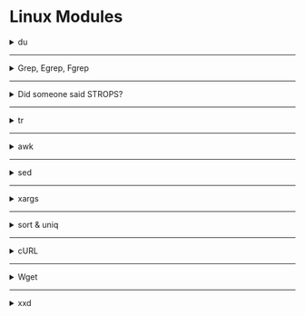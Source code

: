 # Linux Modules


<details>
   <summary>du</summary>

   ## ``du``

> إن أمر du (اختصار لـ disk usage) بيستخدم علشان تعرف حجم الملفات والمجلدات اللي موجودة على القرص.

> لو شغلت du <directory> ببساطة، هيعرضلك حجم كل مجلد موجود جوه المسار اللي انت حددته، لكن مش هيعرض الملفات الفردية، فقط المجلدات.

> الحجم الافتراضي اللي بيظهر بيكون بالكيلوبايت (KB).

Flag | وظيفته
-----|----------------
-a | يعرض الملفات كمان مش بس المجلدات.
-h | يعرض الأحجام بطريقة سهلة للقراءة (B, KB, MB, GB).
-c | يعرض الحجم الإجمالي في الآخر.
-d <number> | يتحكم في مستوى العمق اللي تحب تشوفه (مثلاً -d 2 يوقف عند المستوى التاني).
--time | يعرض آخر تاريخ تعديل مع النتائج.



---

أمثلة أوضحتها:

du -a /home/ ➔ يعرض كل الملفات والمجلدات داخل /home/ بحجم كل واحد.

استخدام grep مع du لتصفية النتائج، زي:

```
du -a /home/ | grep user
```
➔ ده هيعرضلك الملفات أو المجلدات اللي أسمها فيه كلمة "user".

وفي الآخر قلت:

إن ممكن تستخدم du --time -d 1 . كبديل لـ ls لعرض المجلدات بتعديلها الأخير وحجمها.

بس أمر du مش هيوريك مين صاحب الملف (الـ owner)، وللغاية دي ممكن تستخدم أمر stat، وصيغته ببساطة:

```
stat <filename>
```


</details>




------------------------------------------------------------------------------------------------------------------------------------





<details>
   <summary>Grep, Egrep, Fgrep</summary>

   

   `grep` هو أداة بتدور على نص داخل فايلات.
لما تلاقي السطر اللي فيه النص، بتطبعه كله على الشاشة.

🔹 مثال بسيط:

```
grep "hello" file.txt
```
ده بيدور على كلمة hello جوه file.txt.

## 📚 تاني حاجة: الفرق بين grep و egrep و fgrep
- > grep: بحث عادي أو باستخدام Regular Expressions بسيطة.

- > egrep: بحث باستخدام Regular Expressions متقدمة (OR, ()، إلخ).

- > fgrep: بحث عن نص حرفيًا من غير تفسير رموز الـ regex.

📌 بدل ما تستخدم egrep وfgrep لوحدهم، تقدر تستخدم:

`grep -E` بدل `egrep`

`grep -F` بدل `fgrep`

📚 تالت حاجة: أهم الفلاجات (flags) اللي لازم تحفظها


الفلاج | وظيفته  | مثال عملي
---|------------------------|------------------
-R | يبحث في كل الفولدرات اللي جوا مجلد. | grep -R "error" /var/log/
-h | يخفي اسم الفايل من النتائج. | grep -h "root" /etc/*
-c | يطلع عدد مرات ظهور الكلمة مش السطور. | grep -c "test" file.txt
-i | يتجاهل الفرق بين الحروف الكبيرة والصغيرة. | grep -i "admin" users.txt
-l | يطبع بس اسم الفايل اللي فيه الكلمة. | grep -l "password" *.txt
-n | يظهرلك رقم السطر مع النص. | grep -n "404" server.log
-v | يطبع السطور اللي مفيهاش الكلمة اللي بتدور عليها. | grep -v "success" report.txt
-E | يسمحلك تستخدم Extended Regular Expressions. | `grep -E "cat
-e | تستخدمه لو عايز تدور على أكتر من كلمة في بحث واحد. | grep -e "apple" -e "banana" fruits.txt





---


📚 الفرق بين `-e` و `-E` ببساطة:
`-e`:

لما تحب تدور على كذا كلمة أو كذا نمط، كل كلمة بتكتبها مع `-e`.

مثال:

```
grep -e "python" -e "java" languages.txt
```
هنا بيدور على "python" و"java".

`-E`:

تستخدمه لما تكتب Regular Expression وحدة فيها كل الكلمات مع بعض باستخدام OR |.

مثال:

```
grep -E "python|java" languages.txt
```
نفس الفكرة، بس بتكتبهم كلهم جملة واحدة.

📚 الفرق بين BRE و ERE
BRE (Basic Regular Expressions):

بسيط، بيدور على كلمة أو نمط بسيط.

مثال:

```
grep "car" file.txt
```

ERE (Extended Regular Expressions):

متقدم، تقدر تستخدم OR |, مجموعات (), اختيارات أكتر.

مثال:

```
grep -E "(car|bike|bus)" file.txt
```



---

fgrep = بتبحث عن نص ثابت بالظبط من غير ما تعتبره Regular Expression.

يعني لو النص اللي بتدور عليه فيه رموز زي * أو . أو |، fgrep هيعتبرهم كلام عادي مش أوامر خاصة.

📚 مثال عملي على fgrep:
نفترض عندك فايل فيه الكلام ده:

```
hello*
world.
hi|there
```

لو استخدمت grep عادي مثلا:


```
grep "hello*" file.txt
```

هيتعامل مع * إنه Regular Expression (يعني بيبحث على "hell" وبعدها أي عدد من "o").

لكن لو استخدمت fgrep:

```
fgrep "hello*" file.txt
```
هيدور على الكلمة hello* حرفيًا زي ماهي، بالنجمة كمان.

📚 ملحوظة صغيرة:
لو انت بتستخدم grep -F بدل fgrep (لأن fgrep خلاص مع التحديثات الحديثة بقت قديمة شوية)، النتيجة نفس الشيء.

يعني ده كمان هيشتغل:

```
grep -F "hello*" file.txt
```
📚 تلخيص fgrep:


الفكرة | التفسير
------|--------
الغرض الأساسي | البحث عن نص ثابت بدون التعامل مع الرموز كأنها regex
تستخدم لما | تبقى عايز تدور على نص فيه رموز خاصة وتعتبرها عادية





--------


الرمز | grep العادية (BRE) | grep -E (ERE)
-------|------------------|-------
*| ✅ مدعوم | ✅ مدعوم
`| `| ❌ مش مدعوم
() | ❌ مش مدعوم | ✅ مدعوم
+| ❌ مش مدعوم | ✅ مدعوم
? | ❌ مش مدعوم | ✅ مدعوم
   
</details>





----------------------------------------------------------------------------------------------------------








<details>
   <summary>Did someone said STROPS?</summary>

📚 الموضوع بيتكلم عن:
إننا هندخل دلوقتي على التعامل مع النصوص (String Manipulations) في لينكس.

وبيقولك إن الموضوع ده مهم جدًا، ومع ذلك ناس كتير بتتجاهله في الكورسات أو الشروحات.

هو بيأكدلك إن قوة لينكس الحقيقية بتبان لما تعرف تتحكم في النصوص وتقطعها وتعدل عليها براحتك باستخدام أوامر التيرمنال.

📚 بيدي أمثلة لطيفة:
زي ما في البرمجة بتستخدم indexing أو slicing (زي بايثون)، هنا في لينكس بنستخدم أوامر لنتعامل مع النصوص بنفس الفكرة تقريبًا.

وفكرة إنه تقدر تحدد حتى حرف واحد بس من ملف ضخم كله بيانات!

📚 الأدوات اللي هنستخدمها:
أوامر قوية وأساسية للتحكم بالنصوص:

tr

awk

sed

xargs

وكمان أدوات إضافية مهم تتعرف عليها:

sort

uniq

🎯 الخلاصة:
إحنا داخلين على جزء بيتكلم عن كيف تتلاعب بالنصوص باستخدام أوامر قوية في لينكس زي tr, awk, sed, الخ... واللي هيخليك تتحكم في الداتا زي المحترفين. 🔥
   
</details>







------------------------------------------------------------------------------------------------------------------------------------









<details>
   <summary>tr</summary>

   📚 الموضوع بيتكلم عن:
أمر tr في لينكس
(اختصار لـ "translate" أو "transform")
بيساعدك تعمل شغل سريع جدًا على النصوص زي:

تحويل الحروف الكبيرة لصغيرة والعكس.

استبدال حروف معينة بحروف تانية.

حذف حروف معينة من النص.

التحكم في مجموعات من الحروف بسهولة.

📚 الصيغة العامة بتاعة الأمر:
```
tr [flags] [source_set] [destination_set]
```

[source_set]: الحروف اللي انت عايز تغيرها أو تشتغل عليها.

[destination_set]: الحروف اللي انت عايز تحطها مكان الـ source.

📚 الفلاجز المهمة (الخيارات):


   الفلاج | المعنى بالعربي | شرح
   -----------------------------|---------------|---------------
-d | delete | يحذف مجموعة حروف معينة.
-t | truncate | يعمل تطويل أو تقصير لما بين السورس والدستنيشن.
-s | squeeze | لو فيه تكرار حروف، يضغطهم حرف واحد.
-c | complement | يعمل عكس اللي انت مختاره، يعني يشتغل على كل حاجة غير السورس اللي حددته.



📚 أهم نقطة:
tr بيشتغل على مجموعات حروف (sets)، مش على كلمات كاملة أو نصوص كبيرة.

يعني لازم تحددله مجموعة أحرف، وهو يشتغل عليها.

📚 أمثلة عملية:
✅ تحويل الأحرف الصغيرة لكبيرة:

```
cat file.txt | tr '[:lower:]' '[:upper:]'
```
[:lower:] يعني كل الحروف الصغيرة.

[:upper:] يعني كل الحروف الكبيرة.

✅ مسح كل الأرقام مثلاً:

```
cat file.txt | tr -d '0-9'
```
يشيل كل الأرقام من النص.

✅ ضغط الحروف المكررة:

لو عندك فايل فيه حروف مكررة زي:

```
aaabbbbcc
```
وتعمل:

```
cat file.txt | tr -s 'a-z'
```
هيضغط التكرار، ويخلي الحروف المتكررة مرة واحدة بس.

✅ عكس التحديد (complement):

مثلاً، انت عايز تحذف كل حاجة ماعدا الأرقام:

```
cat file.txt | tr -cd '0-9'
```
-c معناه خليك عكس المجموعة اللي حددتها.

-d يعني احذفهم.

يبقى كده بتحذف كل حاجة ماعدا الأرقام.

🎯 الخلاصة:
أمر tr خفيف وسريع ومهم جدًا لو عايز تتعامل مع نصوص سريعة في لينكس: حذف — تعديل — استبدال — ضغط.


   
</details>







---------------------------------------------------------------------------------------------------------------






<details>
   <summary>awk</summary>

أمر awk في لينكس
(واللي هو بالمناسبة لغة برمجة خفيفة كمان مش بس أمر)، وبيعتبره الكاتب أداة خارقة شبه سلاح الـ AWP في لعبة CSGO 🔥.

📚 يعني ايه AWK؟
awk هو لغة خفيفة لمعالجة البيانات وعمل تقارير.

مش محتاج تكتبه وتعمله compile.

تقدر تستخدم فيه متغيرات، دوال رياضية، دوال نصوص، شروط منطقية... الخ.

📚 ملاحظة جانبية:
رغم إن awk قوي جدًا، ده مش معناه إنك تستغني عن أدوات تانية زي sed أو xargs لأن أحيانًا أوامر awk بتبقى طويلة شوية في الكتابة مقارنة بالأدوات دي.

📚 الصيغة العامة بتاعة awk:
```
awk [flags] 'أوامر أو شروط' [اسم الملف]
```
تقدر كمان تدخل بيانات لـ awk عن طريق الـ pipe.

ولو عندك سكريبت awk مكتوب، تشغله بـ -f:

```
awk -f script.awk input.txt
```
📚 استخدام awk
✅ طباعة ملف عادي:

```
awk '{print}' file.txt
```
بيطبع كل سطر.

✅ البحث عن كلمة معينة:

```
awk '/ctf/' file.txt
```
بيطبع الأسطر اللي فيها كلمة ctf.

📚 متغيرات مدمجة في awk:

المتغير | معناه | شرح
------------|--------------|---------------
$1, $2, ... | الحقول | كل كلمة مفصولة بمسافة تعتبر حقل.
$0 | السطر كله | بيرمز للسطر بالكامل.
NR | عدد الأسطر | رقم السطر الحالي (زي عداد).
FS | الفاصل بين الحقول | إفتراضيًا مسافة، بس تقدر تغيره.
RS | الفاصل بين الأسطر | إفتراضيًا \n، بس تقدر تغيره.
OFS | فاصل الحقول لما تطبع | يعني إنت لما تطبع أكتر من حقل، تحط ايه بينهم.
ORS | فاصل الأسطر لما تطبع | زي نهاية كل سطر جديد.




📚 مثال عملي:
✅ طباعة أول وتالت كلمة من كل سطر:

```
awk '{print $1, $3}' file.txt
```
(لو حابب تغير الفاصل بين الكلمات مثلاً تحط كومة بدل المسافة)

✅ تغيير الفاصل بين الحقول:

```
awk 'BEGIN{FS=":"} {print $1,$2}' file.txt
```
(هنا اعتبر أن الفاصل بين الحقول هو : بدل المسافة)

✅ طباعة رقم السطر مع السطر نفسه:

```
awk '{print NR, $0}' file.txt
```
(هيطبع رقم السطر قبل كل سطر)

📚 شوية ملاحظات صغيرة:
خليك دايمًا تحط أوامرك بين {} في awk.

لما تبحث عن نص لازم تحطه بين single quotes 'pattern'.

لو هتستخدم double quotes " " لازم تهرب $ بعلامة \ علشان ما يتخبطش مع المتغيرات.

📚 أهم الفلاجز (flags):



الفلاج | وظيفته
-------|---------
-F | تحدد بيه الفاصل بين الحقول مباشرة.
-v | تمرر متغيرات جاهزة للسكريبت.
-f | تشغل سكريبت awk مكتوب.
-o | تحدد ملف تحفظ فيه الإخراج.




وأخيرًا، اسم AWK جه من أسامي مبرمجينه:
(Aho، Weinberger، Kernighan) ✨




---


``examples``

```
awk 'BEGIN{OFS=":"} {print $1, $4}' awk.txt
```
``output``
```
ippsec:34024
john:50024
thecybermentor:25923
liveoverflow:45345
nahamsec:12365
stok:1234
```
---


``examples``

```
awk 'BEGIN{ORS=", "} {print $1}' awk.txt
```
``output``
```
ippsec, john, thecybermentor, liveoverflow, nahamsec, stok,
```



</details>








---------------------------------------------------------------------------------------------------------------------------------------------






<details>
   <summary>sed</summary>

> sed هي أداة موجودة في أنظمة Linux/Unix بتستخدم للتعامل مع النصوص بشكل سريع وفعّال. تقدر تستخدمها عشان تعدل على النصوص في الملفات أو البيانات اللي بتمررها عن طريق الأوامر. الهدف منها هو إجراء تغييرات على النصوص سواء كان في ملف أو عبر الأنبوب (الـpipe).


`مثال بسيط:`
افترض إن عندك ملف نصي اسمه file.txt وده يحتوي على النص التالي:

```
john is a developer.
john loves coding.
john works at Google.
```

لو عايز تستبدل كل كلمة "john" بـ "JOHN" في هذا الملف، ممكن تستخدم الأمر ده:

```
sed 's/john/JOHN/g' file.txt
```

``النتيجه``

```
JOHN is a developer.
JOHN loves coding.
JOHN works at Google.
```

``لشرح البسيط للأمر:``

> `s`: دي تعني "substitute" أو "استبدال".
> `john`: ده النص اللي عايز تلاقيه.
> `JOHN`: ده النص اللي عايز تحط بداله.
> `g`: دي معناها إن التغيير يحصل في كل الأماكن (globally) مش أول مكان بس.

### بعض الأوامر الأخرى المفيدة في sed:

- > حذف الأسطر: لو عايز تحذف سطر يحتوي على كلمة معينة، ممكن تستخدم الأمر ده:


```
sed '/john/d' file.txt
```
لو الملف يحتوي على:

```
john is a developer.
mary is a designer.
john loves coding.
```

النتيجة هتكون:

```
mary is a designer.
```

- > طباعة الأسطر التي تحتوي على كلمة معينة: لو عايز تطبع فقط الأسطر اللي تحتوي على كلمة "john"، ممكن تستخدم:

```
sed -n '/john/p' file.txt
```

- > لتعامل مع نطاق من الأسطر: لو عايز تعمل تغيير على مجموعة معينة من الأسطر (مثلاً السطر 1 إلى السطر 3)، ممكن تستخدم:

```
sed '1,3s/john/JOHN/g' file.txt
```


- > /g: يعني إجراء التغيير على جميع التكرارات.

- > /i: يجعل البحث غير حساس لحالة الأحرف (أي أنه لا يفرق بين الأحرف الكبيرة والصغيرة).

- > /d: لحذف الأسطر التي تحتوي على النمط.

- > /p: لطباعة الأسطر المطابقة للنمط.

- > /1, /2,...: لتحديد أول، ثاني، ... التكرارات داخل السطر.




-------------------------


> How would you substitute every 3rd occurrence of the word 'hack' to 'back' on every line inside the file file.txt?

```
sed 's/hack/back/3g' file.txt
```

> How will you do the same operation only on 3rd and 4th line in file.txt?

```
sed '3,4 s/hack/back/3g' file.txt
```
> 

   
</details>



------------------------------------------------------------------------------------------------------------------------





<details>
   <summary>xargs</summary>


   > xargs هو أداة في لينكس/يونكس بتستخدم لتحويل مدخلات من أوامر تانية أو من ملفات إلى معايير (أو arguments) يتم تمريرها لأوامر تانية. ده بيخليها أداة قوية جدا علشان لو عندك حاجة في stdin (زي مخرجات أمر تاني أو ملفات)، تقدر تحولها بسهولة إلى مدخلات لأوامر تانية.




الفلاچ | بيعمل إيه
--------------|----------------
-0 | يعتبر نهاية المدخل null
-a file | يقرأ من ملف
-d delim | يغير الفاصل
-L int | ينفذ بعد عدد أسطر معين
-s int | يحدد حجم الكوماند
-x | يوقف لو الحجم كبير
-E str | يوقف عند كلمة معينة
-I str | يستخدم متغير
-p | يسأل قبل التنفيذ
-r | ماينفذش لو مفيش بيانات
-n int | يحدد عدد المدخلات لكل أمر
-t | يعرض الكوماند قبل التنفيذ





---

### 1.`` -0``
> 
المعنى:
يخلي xargs يعتبر نهاية كل مدخل (input) هو null character بدل ما يعتمد على المسافات أو الأسطر.

مثال:



```
find . -name "*.txt" -print0 | xargs -0 cat
```

الناتج المتوقع:
يقرأ كل ملفات .txt حتى لو اسمها فيه مسافة.

هيطبع محتويات كل الملفات.

``الناتج``
```
Content of hello world.txt
Content of example.txt
```

التفسير:
-print0 يخلي find يحط null (\0) بين الملفات.

-0 في xargs يفهم إن نهاية كل اسم ملف هو null.


---





### 2. ``-a file``

المعنى:
يقرأ المدخلات (inputs) من ملف بدلاً من الـstdin.

مثال:
```
xargs -a list.txt echo
```
(لو list.txt فيه:)

```
one
two
three
```
الناتج المتوقع:
```
one two three
```
التفسير:
-a list.txt يقرأ المحتويات من الملف بدل ما يستنى تكتبها.

echo يطبعهم في سطر واحد.


---



### 3. ``-d delimiter``


المعنى:
تحدد فاصل (delimiter) مختلف بين المدخلات بدل المسافة.

مثال:
```
echo "apple,banana,cherry" | xargs -d ',' echo
```
الناتج المتوقع:
```
apple banana cherry
```
التفسير:
-d ',' يخلي الفاصل بينهم هو الكوما ,.

يمررهم ككلمات منفصلة لـ echo.




---




### 4. ``-L int``

المعنى:
ينفذ أمر بعد كل عدد معين من الأسطر.

مثال:
```
echo -e "one\ntwo\nthree\nfour" | xargs -L 1 echo Line:
```
الناتج المتوقع:
```
Line: one
Line: two
Line: three
Line: four
```
التفسير:
-L 2 يعني كل أمر ياخد سطرين مع بعض.


 ---



### 5. ``-s int``


➔ يعني (size)
➔ وظيفته: بيحدد أقصى حجم بالأحرف (characters) ممكن يبقى موجود في الأمر اللي هيبنيه xargs.

✅ تخيل إنك مش عايز تبعت أمر ضخم أوي يخنق النظام، فبتقوله "لما عدد الحروف يعدي كذا، ابدا قسم الأوامر".

مثال عملي على -s:
```
seq 1 100 | xargs -s 50 echo
```
شرح السطر:
seq 1 100 ➔ بيطلع أرقام من 1 لـ 100.

xargs -s 50 ➔ لما طول السطر يوصل 50 حرف ➔ يقسمهم لأمر جديد.

echo ➔ عايزين نطبعهم.

النتيجة:
هتشوف كل شوية أرقام مطبوعين مع بعض، بس مش هيكمل أكتر من حوالي 50 حرف في السطر الواحد.

مثلا هيطبع زي كده:

```
1 2 3 4 5 6 7 8 9 10
11 12 13 14 15 16 17 18 19
20 21 22 23 24 25 26 27 28
...
```
كل مجموعة أرقام تمشي مع بعض لحد ما يقرب السطر يوصل 50 حرف، بعدها يبدأ سطر جديد.


> ## بيحسب كل حروف الامر حتى حروف echo والمسافه اللى بعده لكن ``""`` مش بيتحسبو


---


## ``6. -x``


➔ ده اختصار لكلمة exit
➔ وظيفته: لو حصل إن الأمر اللي بيتبني عدى الحجم المسموح، يوقف وما ينفذش خالص بدل ما يقسمه.

بالعربي:

-s لوحده ➔ يقسم الأوامر لما تتعدى الحجم.

-x مع -s ➔ يقوله: لو الحجم كبير ➔ ماتنفذش أصلاً!

مثال عملي على -x:
```
seq 1 100 | xargs -s 50 -x echo
```
الفرق هنا:
لو كان محتوى السطر أكتر من 50 حرف، xargs مش هيقسمهم زي الأول، لا ❌
هيطلعلك Error إنه مش قادر يبني أمر بالحجم دا.

شكل الخطأ:
```
xargs: argument line too long
```
(الترجمة: سطر الأوامر طويل زيادة عن اللازم)

ملخص الفرق بين -s و -x:



الفلاج | وظيفته
--------|------------
-s int | حدد أقصى طول بالأحرف للأمر، لو عدى يقسم على أوامر أصغر
-x | لما الطول يتعدى اللي انت حددته بـ -s، متعملش أمر أصغر ولا حاجة، اطلع Error ومتشتغلش أصلاً













 ---

## 7. `` -E str``

المعنى:
تحدد نص معين يعتبره xargs نهاية المدخلات.

مثال:
```
echo -e "one\ntwo\nSTOP\nthree" | xargs -E STOP echo
```
الناتج المتوقع:
```
one two
```
التفسير:
أول ما يشوف "STOP" يقف عن القراءة.



## > بيحسب حروف ومسافات الامر كامل يعنى حروف echo محسوبه هى والمسافه اللى بعدها


---

## ``8. -I str``


المعنى:
تستخدم نص معين كـ متغير (placeholder) ويتبدل بكل مدخل.


مثال جديد على -I {} :
عاوز تعمل ملفات متعددة كل ملف ليه اسم مختلف.
```
echo -e "apple\nbanana\ncherry" | xargs -I {} touch {}.txt
```
اللي بيحصل:
echo -e "apple\nbanana\ncherry" ➔ بيطبع:

```
apple
banana
cherry
```
الكلام ده بيتبعت لـ xargs.

xargs -I {} هيقرأ كل كلمة (apple / banana / cherry)، وكل مرة هيعمل:

```
touch apple.txt
touch banana.txt
touch cherry.txt
```
النتيجة ➔ تتخلقلك 3 ملفات:

```
apple.txt
banana.txt
cherry.txt
```
✅ ملخص:

-I {} ➔ بياخد كل input ويبدله مكان {} في الأمر اللي انت كاتبه.

touch {}.txt ➔ يعني خد اسم الفاكهة وحطله .txt.


---


## ``9. -p``

المعنى:
يسألك قبل تنفيذ كل أمر (تأكيد يدوي).


```
echo "file1.txt" | xargs -p rm
```
الناتج المتوقع:

```
rm file1.txt? (y/n)
```


---

### ``10. -r``

المعنى:
ما ينفذش أي أمر لو مفيش مدخلات.

مثال:
```
echo "" | xargs -r echo hello
```
الناتج المتوقع:
(مافيش حاجة تطلع)

التفسير:
عشان مفيش مدخلات، مش هيشغل echo.






---


### ``11. -n int``


المعنى:
ياخد عدد محدد من الكلمات في كل أمر.

مثال:
```
echo "a b c d" | xargs -n 2 echo
```
الناتج المتوقع:
```
a b
c d
```
التفسير:
كل أمر ياخد كلمتين.





----



### ``12. -t``


المعنى:
يعرض الأمر قبل ما ينفذه (للتصحيح أو الفهم).

مثال:
```
echo "hello" | xargs -t echo
```
الناتج المتوقع:
```
echo hello
hello
```
التفسير:
الأول يطبع الأمر، بعدين ينفذه.














</details>




----------------------------------------------------------------------------------------------------------------------------------------------









<details>
   <summary>sort & uniq</summary>

   أول حاجة:
✨ ايه هو uniq؟
uniq يعني يخلّي كل سطر مختلف عن اللي قبله.

هو بيشتغل إنه يشوف السطر الحالي والسطر اللي قبله ➔ لو الاتنين زي بعض ➔ يحذف التكرار.

❗ ملاحظة مهمة: uniq بس بيكتشف التكرار لما السطرين ورا بعض يكونوا متطابقين.
يعني لو في تكرار لكن الأسطر مش لازقة فبعض ➔ مش هيعرف يشوفهم.

—

🎯 أمثلة سريعة على uniq:
لو عندك ملف اسمه data.txt فيه:

```
apple
banana
banana
cherry
apple
apple
```
لو عملت:

```
uniq data.txt
```
هيديك:

```
apple
banana
cherry
apple
```
لاحظ إنه حذف بس التكرار لما يكونوا جنب بعض.

—

تاني حاجة:
✨ ايه هو sort؟
sort يعني يرتبلك الأسطر ترتيب أبجدي أو رقمي.

لو عملت sort قبل uniq ➔ كل التكرارات هتتحط جنب بعض ➔ uniq هيقدر يشتغل صح.

—

🎯 أمثلة سريعة على sort:
نفس الملف data.txt لو عملت:

```
sort data.txt
```
هيديك:

```
apple
apple
apple
banana
banana
cherry
```
بقى التكرارات لازقة فبعض علطول.

—

دمج القوتين مع بعض:
✨ Combo (sort | uniq)
لما تعمل:

```
sort data.txt | uniq
```
الناتج:

```
apple
banana
cherry
```
كل القيم الفريدة مرة واحدة فقط ✔️

—

🔥 طيب نشرح الفلاجات المهمة بسرعة:
فلاغات uniq:


الفلاج | بيعمل ايه؟
-----|---------
-c | يطبع عدد التكرارات قدام كل سطر.
-d | يطبع فقط السطور اللي كانت مكررة (يشيل الفريدة).
-u | يطبع فقط السطور اللي مش مكررة.
-i | يتجاهل الفرق بين الحروف الكبيرة والصغيرة (case insensitive).



فلاغات sort:


الفلاج | بيعمل ايه؟
------------|-------------------------
-r | يرتب عكسي (من الكبير للصغير أو من z لـ a).
-c | يتأكد إذا كان الملف مرتب ولا لأ، ويقولك فين الغلط.
-u | يرتب ويشيل التكرار في نفس الوقت (كأنه `sort
-o file.txt | يحفظ النتيجة في ملف تاني بدل ما يطبعها على الشاشة.






   
</details>





----------------------------------------------------------------------------------------------------------------------------------------------







<details>
   <summary>cURL</summary>

   cURL: هي أداة تُستخدم في سطر الأوامر لتحميل البيانات من الإنترنت. يعني بدل ما تفتح المتصفح وتعمل "Save As" علشان تحمل ملف، تقدر تعمل ده من خلال سطر الأوامر باستخدام cURL. كمان تقدر تستخدمها علشان تعمل طلبات ويب (HTTP requests) زي GET و POST، يعني ممكن تبعت بيانات لصفحة ويب أو تجيب بيانات منها.
الأوامر المهمة في cURL:
### ``-#``

ده بيظهر لك مقياس التقدم أثناء تحميل الملف عشان تقدر تشوف إزاي التحميل ماشي. لو الإنترنت بطيء أو عايز تعرف التحميل وصل فين، دي حاجة مفيدة.

مثال:

```
curl -# https://example.com/file.zip
```

### ``-o <filename>``

لو عايز تحفظ الملف اللي هتحمله باسم معين، تقدر تستخدم ده. بعد العلم -o تكتب اسم الملف اللي عايز تحفظه بيه.

مثال:

```
curl -o myfile.zip https://example.com/file.zip
```
هنا الملف هيتحفظ باسم myfile.zip على جهازك.

### ``-O``

ده بيحفظ الملف بنفس الاسم اللي كان عليه على السيرفر. يعني لو السيرفر اسمه file.zip، هيبقى عندك نفس الاسم.

مثال:

```
curl -O https://example.com/file.zip
```
هنا الملف هيتحفظ بنفس الاسم file.zip زي ما هو على السيرفر.

### ``-C -``

لو التحميل اتقاطع في النص بسبب مشكلة في الإنترنت أو أي حاجة، تقدر تستخدم ده علشان تكمل التحميل من النقطة اللي وقفت عندها من غير ما تبدأ من الأول.

مثال:

```
curl -C - -O https://example.com/largefile.zip
```
دي هتكمل التحميل من آخر مكان اتوقف فيه.

### ``-u <username:password>``

لو محتاج تدخل اسم مستخدم وكلمة مرور علشان تحمل ملف من موقع محمي، تقدر تستخدم ده.

مثال:

```
curl -u user:pass https://example.com/protectedfile.zip
```

### ``-L``

لو في إعادة توجيه (redirect) من URL لآخر، استخدم ده علشان تتبع الـ redirects وتوصل لملفك.

مثال:

```
curl -L https://example.com/file.zip
```

### ``-b <cookie>``

لو محتاج تبعت كوكيز مع الطلب (مثلاً لو كنت مسجل دخول في موقع وتريد تحميل ملف)، تستخدم ده.

مثال:

```
curl -b "name=value" https://example.com/protectedfile.zip
```

### ``-d <data>``

لو عايز تبعت بيانات لصفحة (زي لما تبعت فورم)، تقدر تستخدم ده. ده بيكون مفيد مع طلبات POST.

مثال:

```
curl -d "username=myuser&password=mypassword" -X POST https://example.com/login
```

### ``-X <HTTP_METHOD>``


لو عايز تستخدم طريقة HTTP معينة زي POST أو GET أو DELETE، تقدر تحددها باستخدام ده.

مثال:

```
curl -X POST -d "username=myuser&password=mypassword" https://example.com/login
```
الخلاصة:
cURL أداة رائعة لتحميل الملفات أو إرسال واستقبال البيانات عبر الإنترنت من سطر الأوامر.

الأوامر والفلاجلات دي هتساعدك تتحكم بشكل كامل في طلبات الإنترنت من جهازك.
   
</details>





-----------------------------------------------------------------------------------------------------------------------------------





<details>
   <summary>Wget</summary>


   1. -b - Background the downloading process
    
    
دي بتخلي التحميل يشتغل في الخلفية. يعني لو عايز تكمل استخدام التيرمينال في شغل تاني أثناء التحميل، بتستخدم -b:

```
wget -b http://example.com/file.zip
```
التحميل هيتنفذ في الخلفية، والتيرمينال هيرجع يشتغل عادي.

2. -c - Continue the partially downloaded file
دي بتسمحلك تكمل تحميل الملف لو تم تحميل جزء منه فقط. لو الرابط فيه مشكلة أو فصل التحميل، تقدر تكمل من المكان اللي وقفت فيه:

```
wget -c http://example.com/file.zip
```
الـ -c بتبحث عن الملف الجزئي في نفس المجلد وتبدأ تكمّل التحميل.

3. -t - Specify retries to the URL
لو حصل مشكلة في التحميل وعايز تجيب الرابط ده أكتر من مرة، تقدر تحدد عدد المحاولات. مثلاً لو عايز تحاول تحميل الملف 5 مرات:

```
wget -t 5 http://example.com/file.zip
```

4. -O - Specify the output name of the downloaded file
لو عايز تغير اسم الملف اللي هيتحمل بدل ما يكون اسمه الافتراضي، تقدر تحدد اسم جديد:

```
wget -O newfile.zip http://example.com/file.zip
```

هنا الملف هيتسمى newfile.zip بدل file.zip.

5. -o - Overwrite the logs into another file
لو عايز تحفظ تفاصيل التحميل (logs) في ملف معين بدل ما تبقى على التيرمينال، تقدر تستخدم -o عشان تكتبها في ملف:

```
wget -o download.log http://example.com/file.zip
```

الـ -o هتكتب كل التفاصيل في ملف download.log.

6. -a - Append the logs into an existing file
لو عايز تضيف تفاصيل التحميل إلى ملف موجود قبل كده بدون ما تمسح البيانات القديمة، هتستخدم -a:

```
wget -a download.log http://example.com/file.zip
```


هنا هتضيف تفاصيل التحميل للملف download.log من غير ما تمسح أي محتوى قديم في الملف.

7. -i - Read the list of URLs from a file
لو عندك ملف فيه عدة روابط عايز تحمّل منها ملفات، تقدر تستخدم -i لقراءة الروابط من ملف:

```
wget -i urls.txt
```


هنا urls.txt هو الملف اللي فيه قائمة بالروابط.

8. --user=username و --password=password - Provide login credentials
لو الموقع اللي بتحاول تحميل منه بيتطلب تسجيل دخول، بتقدر تحدد اسم المستخدم وكلمة المرور:

```
wget --user=myusername --password=mypassword http://example.com/file.zip
```


ملاحظة: لو كنت بتتعامل مع FTP أو HTTP، ممكن تستخدم --ftp-user أو --http-user بدل --user لو واجهت مشكلة.

9. --ask-password - Prompt for password if login is necessary
بدل ما تكتب كلمة السر في الأمر مباشرة (واللي ممكن تسبب مشاكل لو فيها رموز خاصة)، تقدر تستخدم --ask-password عشان يطلب منك كلمة السر في التيرمينال:

```
wget --ask-password http://example.com/file.zip
```

ده أكتر أمانًا لأنك هتكتب كلمة السر في التيرمينال في وقت التحميل.

10. --limit-rate=10k - Limit the download speed
لو عايز تحدد سرعة التحميل (مثلاً 10KB في الثانية)، تقدر تستخدم --limit-rate:

```
wget --limit-rate=10k http://example.com/file.zip
```
ممكن كمان تستخدم m للميجا بايت، زي --limit-rate=1m للحد من السرعة إلى 1MB في الثانية.

11. -w=<int> - Specify the waiting time before retrieval
لو عايز تحدد فترة انتظار معينة بين التحميلات من الروابط (مثلاً 3 ثواني)، بتستخدم -w:

```
wget -w=3 http://example.com/file.zip
```
ده ممكن يكون مفيد لو كنت عايز تحترم السيرفر وتحاول متسحبش البيانات بسرعة.

12. -T=<int> - Timeout after a specified time
لو عايز توقف التحميل بعد وقت معين (مثلاً 30 ثانية)، استخدم -T:

```
wget -T=30 http://example.com/file.zip
```
ده لو التحميل استغرق وقت أطول من المدة اللي حددتها.

13. -N - Enable timestamping
لو عايز wget يتحقق من وجود الملف ويقارن التوقيت الزمني قبل تحميله مرة تانية، استخدم -N:

```
wget -N http://example.com/file.zip
```
ده هيخلي wget يتأكد لو الملف محدث قبل التحميل.

14. -U - Specify the user-agent
لو عايز تحاكي متصفح معين أثناء التحميل، تقدر تحدد الـ User-Agent:

```
wget -U "Mozilla/5.0" http://example.com/file.zip
```
ده بيخلي wget يظهر كأنه بيحمل الملف من متصفح Mozilla.
    
</details>





----------------------------------------------------------------------------------------------------------------------------------------------







<details>
   <summary>xxd</summary>





أمر xxd مشهور جدًا لأنه بيعمل hexdump (عرض البيانات في صورة هيكس) أو العكس، يعني ممكن تحوّل hex لبيانات نصية قابلة للاستخدام. الأمر ده مفيد جدًا في الـ CTF، أو لما بتتعامل مع بيانات مشفرة زي JWT وتحتاج تتلاعب مع hex strings.

الأعلام المهمة في xxd:
1. -b - التخزين في صيغة ثنائية (Binary Representation)
الـ -b بيعرض البيانات في صورة ثنائية (binary) بدلاً من hexdump. يعني هيحول البيانات لتمثيل ثنائي (0 و 1).

```
xxd -b file.txt
```
```

00000000: 00110110 00110110 00110110 01100011 00110110 00110001  666c61
00000006: 00110110 00110111 00110111 01100010 00110111 00110111  677b77
0000000c: 00110110 00111000 00110011 00110011 00110111 00110011  683373
00000012: 00110110 00110100 00110111 00110111 00110011 00110000  647730
00000018: 00110110 01100011 00110111 00110111 00110011 00110001  6c7731
0000001e: 00110110 00110111 00110110 01100011 00110011 00111001  676c39
00000024: 00110110 01100110 00110111 00110001 00110110 00110001  6f7161
0000002a: 00110111 00110011 00110110 00110001 00110110 00110100  736164
00000030: 00110011 00110010 00110110 00110110 00110111 00110011  326673
00000036: 00110011 00110100 00110011 00111000 00110110 00110001  343861
0000003c: 00110111 00110011 00110111 01100100 00110000 01100001  737d0a
00000042: 00001010                                               .

```

2. -E - تحويل الترميز إلى EBCDIC
الـ -E بيغير الترميز في العمود اللي بيعرض البيانات من ASCII إلى EBCDIC. الـ EBCDIC هو ترميز قديم كان بيستخدم في أنظمة معينة.

```
xxd -E file.txt
```
```

00000000: 3636 3663 3631 3637 3762 3737 3638 3333  ................
00000010: 3733 3634 3737 3330 3663 3737 3331 3637  ................
00000020: 3663 3339 3666 3731 3631 3733 3631 3634  ................
00000030: 3332 3636 3733 3334 3338 3631 3733 3764  ................
00000040: 3061 0a                                  ./.

```

لكن لو مش مهتم بالترميز ده، ممكن تسيبها زي ما هي.

3. -c int - تحديد عدد البايتات في كل صف
الـ -c بيحدد عدد البايتات اللي هتظهر في كل صف من hexdump. مثلاً لو حددت 8، هيتعرضلك 8 بايتات في كل صف:

```
xxd -c 8 file.txt
```
```

00000000: 3636 3663 3631 3637  666c6167
00000008: 3762 3737 3638 3333  7b776833
00000010: 3733 3634 3737 3330  73647730
00000018: 3663 3737 3331 3637  6c773167
00000020: 3663 3339 3666 3731  6c396f71
00000028: 3631 3733 3631 3634  61736164
00000030: 3332 3636 3733 3334  32667334
00000038: 3338 3631 3733 3764  3861737d
00000040: 3061 0a              0a.

```

4. -g - تحديد عدد البايتات في كل مجموعة
الـ -g بيحدد كم بايت هيتعرضوا مع بعض كـ مجموعة. يعني لو حددت 2، هيتعرضلك البايتات في مجموعات مكونة من 2 بايتات:

```
xxd -g 2 file.txt
```
```

00000000: 3636 3663 3631 3637 3762 3737 3638 3333  666c61677b776833
00000010: 3733 3634 3737 3330 3663 3737 3331 3637  736477306c773167
00000020: 3663 3339 3666 3731 3631 3733 3631 3634  6c396f7161736164
00000030: 3332 3636 3733 3334 3338 3631 3733 3764  326673343861737d
00000040: 3061 0a                                  0a.
                                                                        
```

لو عايز من غير مسافة بين البايتات، ممكن تستخدم -g 0.

5. -i - إخراج البيانات بصيغة C Include
الـ -i بيعرض لك البيانات بصيغة C include format، يعني زي كود C، زي 0xff بدلًا من الهيكس:

```
xxd -i file.txt
```
```
unsigned char xxd_txt[] = {
  0x36, 0x36, 0x36, 0x63, 0x36, 0x31, 0x36, 0x37, 0x37, 0x62, 0x37, 0x37,
  0x36, 0x38, 0x33, 0x33, 0x37, 0x33, 0x36, 0x34, 0x37, 0x37, 0x33, 0x30,
  0x36, 0x63, 0x37, 0x37, 0x33, 0x31, 0x36, 0x37, 0x36, 0x63, 0x33, 0x39,
  0x36, 0x66, 0x37, 0x31, 0x36, 0x31, 0x37, 0x33, 0x36, 0x31, 0x36, 0x34,
  0x33, 0x32, 0x36, 0x36, 0x37, 0x33, 0x33, 0x34, 0x33, 0x38, 0x36, 0x31,
  0x37, 0x33, 0x37, 0x64, 0x30, 0x61, 0x0a
};
unsigned int xxd_txt_len = 67;
                                                                 
```

6. -l - تحديد طول الإخراج
الـ -l بيحدد الطول اللي عايز تعرضه من hexdump. لو حددت طول أقل من طول البيانات، هيتم تقصير الإخراج لحد طولك:

```
xxd -l 12 file.txt
```
```
00000000: 3636 3663 3631 3637 3762 3737            666c61677b77
```

هنا هتتم طباعة أول 12 بايت فقط من الملف.

7. -p - تحويل السلسلة إلى صيغة hexdump مستمرة
الـ -p بيحول السلسلة لعرض مستمر للـ hexdump بدون تنسيق:

```
xxd -p file.txt
```
```
363636633631363737623737363833333733363437373330366337373331
363736633339366637313631373336313634333236363733333433383631
3733376430610a
```


النتيجة هتكون على شكل سلسلة متصلة من الهيكس.

8. -r - التحويل العكسي (من hexdump إلى بيانات)
الـ -r هو أهم علم، لأنه بيحول hexdump (اللي هو الهيكس اللي شفناه في الصيغة) إلى بيانات نصية تانية (بمعنى إنه بيحول الهيكس لبيانات قابلة للتنفيذ):

```
xxd -r file.hex
```
النتيجة هترجع لك البيانات الأصلية.

9. -u - استخدام حروف هيكس كبيرة
الـ -u بيخليك تستخدم الحروف الكبيرة في عرض الـ hex بدل الصغيرة:

```
xxd -u file.txt
```
```

00000000: 3636 3663 3631 3637 3762 3737 3638 3333  666c61677b776833
00000010: 3733 3634 3737 3330 3663 3737 3331 3637  736477306c773167
00000020: 3663 3339 3666 3731 3631 3733 3631 3634  6c396f7161736164
00000030: 3332 3636 3733 3334 3338 3631 3733 3764  326673343861737d
00000040: 3061 0A                                  0a.
                                                                  
```

ده هيديكي HEX بالحروف الكبيرة زي 0XFF.

10. -s - الانتقال لآوفست معين (Seek to offset)
الـ -s بيخليك تبدأ من آوفست معين في الملف (يعني تبدأ عرض الـ hexdump من مكان معين):

```
xxd -s 0x10 file.txt
```
الـ 0x10 ده يعني تبدأ من البايت الـ 16 (بالنظام الست عشري). ممكن برضو تستخدم offset سالب عشان تبدأ من النهاية:

```
xxd -s -0x10 file.txt
```

```
00000033: 3637 3333 3433 3836 3137 3337 6430 610a  673343861737d0a.
```


ده هيعرض لك البيانات من آخر الملف.










   
</details>
































